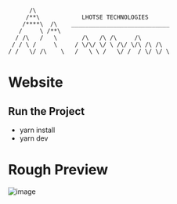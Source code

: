 
          /\                      
         /**\            LHOTSE TECHNOLOGIES
        /****\  /\    ____________________________
       /     \ /**\
      / /\   /   \       /\   /\ /\     /\
     / / \ /     \     / \/\/ \/ \ /\/ \/\ /\ /\
    / /   \/ /\    \   /   \ \ /   \/ /  / \/ \/ \

# Website

## Run the Project
- yarn install
- yarn dev


# Rough Preview

![image](https://user-images.githubusercontent.com/7131243/115385339-52420b80-a1d8-11eb-9cf1-7b18f49c5aa9.png)
